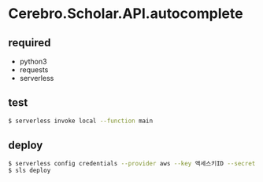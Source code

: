 # Cerebro.Scholar.API.autocomplete

## required

- python3
- requests
- serverless

## test

```bash
$ serverless invoke local --function main
```

## deploy
```bash
$ serverless config credentials --provider aws --key 액세스키ID --secret 비밀액세스키
$ sls deploy
```
